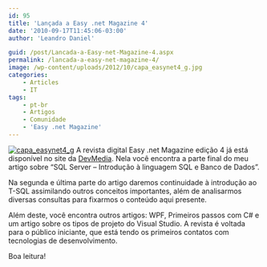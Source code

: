 ```yaml
---
id: 95
title: 'Lançada a Easy .net Magazine 4'
date: '2010-09-17T11:45:06-03:00'
author: 'Leandro Daniel'

guid: /post/Lancada-a-Easy-net-Magazine-4.aspx
permalink: /lancada-a-easy-net-magazine-4/
image: /wp-content/uploads/2012/10/capa_easynet4_g.jpg
categories:
    - Articles
    - IT
tags:
    - pt-br
    - Artigos
    - Comunidade
    - 'Easy .net Magazine'
---
```


[![capa_easynet4_g](http://leandrodaniel.com/pics/capa_easynet4_g_thumb.jpg "capa_easynet4_g")](http://leandrodaniel.com/pics/capa_easynet4_g_1.jpg) A revista digital Easy .net Magazine edição 4 já está disponível no site da [DevMedia](http://www.devmedia.com.br/post-17996-Introducao-a-T-SQL.html). Nela você encontra a parte final do meu artigo sobre “SQL Server – Introdução à linguagem SQL e Banco de Dados”.

Na segunda e última parte do artigo daremos continuidade à introdução ao T-SQL assimilando outros conceitos importantes, além de analisarmos diversas consultas para fixarmos o conteúdo aqui presente.

Além deste, você encontra outros artigos: WPF, Primeiros passos com C# e um artigo sobre os tipos de projeto do Visual Studio. A revista é voltada para o público iniciante, que está tendo os primeiros contatos com tecnologias de desenvolvimento.

Boa leitura!

